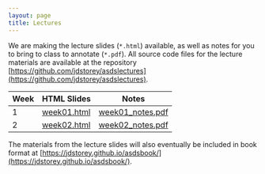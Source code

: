 ```yaml
---
layout: page
title: Lectures
---
```


We are making the lecture slides (`*.html`) available, as well as notes for you to bring to class to annotate (`*.pdf`).  All source code files for the lecture materials are available at the repository [https://github.com/jdstorey/asdslectures](https://github.com/jdstorey/asdslectures).  


Week | HTML Slides | Notes
-----|-------------| -----
1 | [week01.html](https://jdstorey.github.io/asdslectures/week01.html) | [week01_notes.pdf](https://jdstorey.github.io/asdslectures/week01_notes.pdf)
2 | [week02.html](https://jdstorey.github.io/asdslectures/week02.html) | [week02_notes.pdf](https://jdstorey.github.io/asdslectures/week02_notes.pdf)


The materials from the lecture slides will also eventually be included in book format at [https://jdstorey.github.io/asdsbook/](https://jdstorey.github.io/asdsbook/).